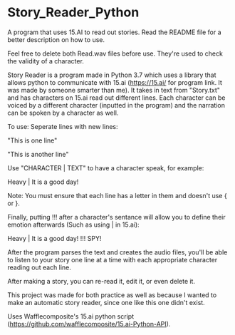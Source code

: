 # Story_Reader_Python
A program that uses 15.AI to read out stories. Read the README file for a better description on how to use.

Feel free to delete both Read.wav files before use. They're used to check the validity of a character.

Story Reader is a program made in Python 3.7 which uses a library that allows python to communicate with 15.ai (https://15.ai/ for program link. It was made by someone smarter than me). It takes in text from "Story.txt" and has characters on 15.ai read out different lines. Each character can be voiced by a different character (inputted in the program) and the narration can be spoken by a character as well.

To use: Seperate lines with new lines:

"This is one line"



"This is another line"

Use "CHARACTER | TEXT" to have a character speak, for example:

Heavy | It is a good day!

Note: You must ensure that each line has a letter in them and doesn't use { or }.

Finally, putting !!! after a character's sentance will allow you to define their emotion afterwards (Such as using | in 15.ai):

Heavy | It is a good day! !!! SPY!

After the program parses the text and creates the audio files, you'll be able to listen to your story one line at a time with each appropriate character reading out each line.

After making a story, you can re-read it, edit it, or even delete it.

This project was made for both practice as well as because I wanted to make an automatic story reader, since one like this one didn't exist.

Uses Wafflecomposite's 15.ai python script (https://github.com/wafflecomposite/15.ai-Python-API).
